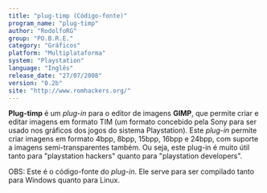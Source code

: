 ```yaml
---
title: "plug-timp (Código-fonte)"
program_name: "plug-timp"
author: "RodolfoRG"
group: "PO.B.R.E."
category: "Gráficos"
platform: "Multiplataforma"
system: "Playstation"
language: "Inglês"
release_date: "27/07/2008"
version: "0.2b"
site: "http://www.romhackers.org/"
---
```

<b>Plug-timp</b> é um <i>plug-in</i> para o editor de imagens <b>GIMP</b>, que permite criar e editar imagens em formato TIM (um formato concebido pela Sony para ser usado nos gráficos dos jogos do sistema Playstation). Este <i>plug-in</i> permite criar imagens em formato 4bpp, 8bpp, 15bpp, 16bpp e 24bpp, com suporte a imagens semi-transparentes também. Ou seja, este plug-in é muito útil tanto para "playstation hackers" quanto para "playstation developers".

OBS: Este é o código-fonte do <i>plug-in</i>. Ele serve para ser compilado tanto para Windows quanto para Linux.
